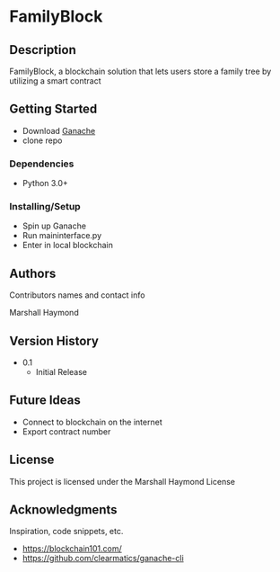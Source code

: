 # FamilyBlock

## Description

FamilyBlock, a blockchain solution that lets users store a family tree by utilizing a smart contract

## Getting Started

* Download [Ganache](https://trufflesuite.com/ganache/)
* clone repo

### Dependencies

* Python 3.0+


### Installing/Setup

* Spin up Ganache
* Run maininterface.py
* Enter in local blockchain

## Authors

Contributors names and contact info

Marshall Haymond  

## Version History

* 0.1
    * Initial Release

## Future Ideas
* Connect to blockchain on the internet
* Export contract number

## License

This project is licensed under the Marshall Haymond License

## Acknowledgments

Inspiration, code snippets, etc.
* https://blockchain101.com/
* https://github.com/clearmatics/ganache-cli